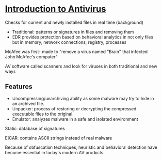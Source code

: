 # [Introduction to Antivirus](https://tryhackme.com/room/introtoav)

Checks for current and newly installed files in real time (background)
- Traditional: patterns or signatures in files and removing them
- EDR provides protection based on behavioral analytics in not only files but in memory, network connections, registry, processes

McAfee was first- made to "remove a virus named "Brain" that infected John McAfee's computer"

AV software called scanners and look for viruses in both traditional and new ways
 ## Features
 
- Uncompressing/unarchiving ability as some malware may try to hide in an archived file.
- Unpacker: process of restoring or decrypting the compressed executable files to the original. 
- Emulator:  analyzes malware in a safe and isolated environment

Static: database of signatures

EICAR: contains ASCII strings instead of real malware 

Because of obfuscation techniques, heuristic and behavioral detection have become essential in today's modern AV products
